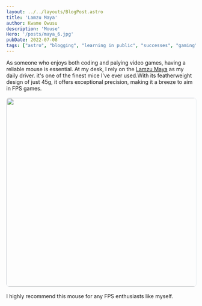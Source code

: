 ```yaml
---
layout: ../../layouts/BlogPost.astro
title: 'Lamzu Maya'
author: Kwame Owusu
description: 'Mouse'
Hero: '/posts/maya_6.jpg'
pubDate: 2022-07-08
tags: ["astro", "blogging", "learning in public", "successes", "gaming"]
---
```

As someone who enjoys both coding and palying video games, having a reliable mouse is essential.
At my desk, I rely on the [Lamzu Maya](https://lamzu.com/products/lamzu-maya-4k) as my daily driver.
it's one of the finest mice I've ever used.With its featherweight design of just 45g, it offers exceptional precision, making it a breeze to aim in FPS games.
<img src="/posts/maya_3.jpg" width="760" height="360">
I highly recommend this mouse for any FPS enthusiasts like myself.


<style>
img{
  border: 1px solid rgba(203,213,225, 0.5);
  border-radius: 0.5rem;
	height: 500px;
	width: 720px;
	object-fit:cover;
  margin-top: 1rem;
  margin-bottom: 1rem;
}

@media (max-width: 773px) {

	img{
		width: 100%;
		height: auto;
	}
}

</style>

